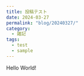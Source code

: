 ```yaml
---
title: 投稿テスト
date: 2024-03-27
permalink: "blog/20240327/"
category:
  - 雑記
tags:
  - test
  - sample
---
```


Hello World!